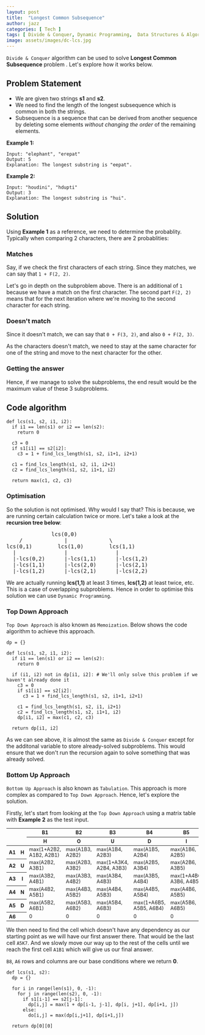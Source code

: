 ```yaml
---
layout: post
title:  "Longest Common Subsequence"
author: jazz
categories: [ Tech ]
tags: [ Divide & Conquer, Dynamic Programming,  Data Structures & Algorithm ]
image: assets/images/dc-lcs.jpg
---
```


`Divide & Conquer` algorithm can be used to solve **Longest Common Subsequence** problem . Let's explore how it works below.

## Problem Statement

- We are given two strings **s1** and **s2**.
- We need to find the length of the longest subsequence which is common in both the strings.
- Subsequence is a sequence that can be derived from another sequence by deleting some elements *without changing the order* of the remaining elements.

**Example 1:**

```text
Input: "elephant", "erepat"
Output: 5
Explanation: The longest substring is "eepat".
```

**Example 2:**

```text
Input: "houdini", "hdupti"
Output: 3
Explanation: The longest substring is "hui".
```

## Solution

Using **Example 1** as a reference, we need to determine the probablity. Typically when comparing 2 characters, there are 2 probablities:

### Matches

Say, if we check the first characters of each string. Since they matches, we can say that `1 + F(2, 2)`.

Let's go in depth on the subproblem above. There is an additional of `1` because we have a match on the first character. The second part `F(2, 2)` means that for the next iteration where we're moving to the second character for each string.

### Doesn't match

Since it doesn't match, we can say that `0 + F(3, 2)`, and also `0 + F(2, 3)`.

As the characters doesn't match, we need to stay at the same character for one of the string and move to the next character for the other.

### Getting the answer

Hence, if we manage to solve the subproblems, the end result would be the maximum value of these 3 subproblems.

## Code algorithm

```py3
def lcs(s1, s2, i1, i2):
  if i1 == len(s1) or i2 == len(s2):
    return 0

  c3 = 0
  if s1[i1] == s2[i2]:
    c3 = 1 + find_lcs_length(s1, s2, i1+1, i2+1)

  c1 = find_lcs_length(s1, s2, i1, i2+1)
  c2 = find_lcs_length(s1, s2, i1+1, i2)

  return max(c1, c2, c3)
```

### Optimisation

So the solution is not optimised. Why would I say that? This is because, we are running certain calculation twice or more. Let's take a look at the **recursion tree below**:

<pre class="p-5 text-white bg-dark">
              lcs(0,0)
    /             |             \
lcs(0,1)        lcs(1,0)        lcs(1,1)
  |               |               |
  |-lcs(0,2)      |-lcs(1,1)      |-lcs(1,2)
  |-lcs(1,1)      |-lcs(2,0)      |-lcs(2,1)
  |-lcs(1,2)      |-lcs(2,1)      |-lcs(2,2)
</pre>

We are actually running **lcs(1,1)** at least 3 times, **lcs(1,2)** at least twice, etc. This is a case of overlapping subproblems. Hence in order to optimise this solution we can use `Dynamic Programming`.

### Top Down Approach

`Top Down Approach` is also known as `Memoization`. Below shows the code algorithm to achieve this approach.

```py3
dp = {}

def lcs(s1, s2, i1, i2):
  if i1 == len(s1) or i2 == len(s2):
    return 0

  if (i1, i2) not in dp[i1, i2]: # We'll only solve this problem if we haven't already done it
    c3 = 0
    if s1[i1] == s2[i2]:
      c3 = 1 + find_lcs_length(s1, s2, i1+1, i2+1)

    c1 = find_lcs_length(s1, s2, i1, i2+1)
    c2 = find_lcs_length(s1, s2, i1+1, i2)
    dp[i1, i2] = max(c1, c2, c3)

  return dp[i1, i2]
```

As we can see above, it is almost the same as `Divide & Conquer` except for the additonal variable to store already-solved subproblems. This would ensure that we don't run the recursion again to solve something that was already solved.

### Bottom Up Approach

`Bottom Up Approach` is also known as `Tabulation`. This approach is more complex as compared to `Top Down Approach`. Hence, let's explore the solution.

Firstly, let's start from looking at the `Top Down Approach` using a matrix table with **Example 2** as the test input.

<div class="table-responsive">
  <table class="table table-dark table-striped table-sm table-bordered" style="font-size: .8rem">
    <thead>
      <tr>
        <th rowspan="2" colspan="2"></th>
        <th>B1</th>
        <th>B2</th>
        <th>B3</th>
        <th>B4</th>
        <th>B5</th>
        <th>B6</th>
        <th>B7</th>
        <th>B8</th>
      </tr>
      <tr>
        <th>H</th>
        <th>O</th>
        <th>U</th>
        <th>D</th>
        <th>I</th>
        <th>N</th>
        <th>I</th>
        <th></th>
      </tr>
    </thead>
    <tbody>
      <tr>
        <th>A1</th>
        <th>H</th>
        <td class="bg-success">max(1+A2B2, A1B2, A2B1)</td>
        <td>max(A1B3, A2B2)</td>
        <td>max(A1B4, A2B3)</td>
        <td>max(A1B5, A2B4)</td>
        <td>max(A1B6, A2B5)</td>
        <td>max(A1B7, A2B6)</td>
        <td>max(A1B8, A2B7)</td>
        <td>0</td>
      </tr>
      <tr>
        <th>A2</th>
        <th>U</th>
        <td>max(A2B2, A3B1)</td>
        <td>max(A2B3, A3B2)</td>
        <td>max(1+A3K4, A2B4, A3B3)</td>
        <td>max(A2B5, A3B4)</td>
        <td>max(A2B6, A3B5)</td>
        <td>max(A2B7, A3B6)</td>
        <td>max(A2B8, A3B7)</td>
        <td>0</td>
      </tr>
      <tr>
        <th>A3</th>
        <th>I</th>
        <td>max(A3B2, A4B1)</td>
        <td>max(A3B3, A4B2)</td>
        <td>max(A3B4, A4B3)</td>
        <td>max(A3B5, A4B4)</td>
        <td>max(1+A4B6, A3B6, A4B5)</td>
        <td>max(A3B7, A4B6)</td>
        <td>max(A3B8, A4B7)</td>
        <td>0</td>
      </tr>
      <tr>
        <th>A4</th>
        <th>N</th>
        <td>max(A4B2, A5B1)</td>
        <td>max(A4B3, A5B2)</td>
        <td>max(A4B4, A5B3)</td>
        <td>max(A4B5, A5B4)</td>
        <td>max(A4B6, A5B5)</td>
        <td>max(1+A5B7, A4B7, A5B6)</td>
        <td>max(A4B8, A5B7)</td>
        <td>0</td>
      </tr>
      <tr>
        <th>A5</th>
        <th>D</th>
        <td>max(A5B2, A6B1)</td>
        <td>max(A5B3, A6B2)</td>
        <td>max(A5B4, A6B3)</td>
        <td>max(1+A6B5, A5B5, A6B4)</td>
        <td>max(A5B6, A6B5)</td>
        <td>max(A5B7, A6B6)</td>
        <td class="bg-info">max(A5B8, A6B7)</td>
        <td>0</td>
      </tr>
      <tr>
        <th>A6</th>
        <th></th>
        <td>0</td>
        <td>0</td>
        <td>0</td>
        <td>0</td>
        <td>0</td>
        <td>0</td>
        <td>0</td>
        <td>0</td>
      </tr>
    </tbody>
  </table>
</div>

We then need to find the cell which doesn't have any dependency as our starting point as we will have our first answer there. That would be the last cell `A5K7`. And we slowly move our way up to the rest of the cells until we reach the first cell `A1B1` which will give us our final answer.

`B8`, `A6` rows and columns are our base conditions where we return **0**.

```py3
def lcs(s1, s2):
  dp = {}

  for i in range(len(s1), 0, -1):
    for j in range(len(s2), 0, -1):
      if s1[i-1] == s2[j-1]:
        dp[i,j] = max(1 + dp[i-1, j-1], dp[i, j+1], dp[i+1, j])
      else:
        do[i,j] = max(dp[i,j+1], dp[i+1,j])

  return dp[0][0]
```
